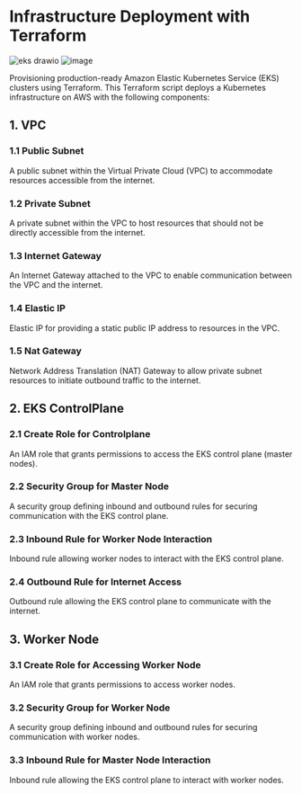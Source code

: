 # Infrastructure Deployment with Terraform
![eks drawio](https://github.com/coder9a/AWS_EKS_Cluster/assets/42884781/e505ae55-b8a2-490c-b5d1-09a0d0339856)
![image](https://github.com/coder9a/AWS_EKS_Cluster/assets/42884781/cdb30cf2-abb3-47fd-ba3c-b10e6ea90d6e)

Provisioning production-ready Amazon Elastic Kubernetes Service (EKS) clusters using Terraform.
This Terraform script deploys a Kubernetes infrastructure on AWS with the following components:

## 1. VPC

### 1.1 Public Subnet

A public subnet within the Virtual Private Cloud (VPC) to accommodate resources accessible from the internet.

### 1.2 Private Subnet

A private subnet within the VPC to host resources that should not be directly accessible from the internet.

### 1.3 Internet Gateway

An Internet Gateway attached to the VPC to enable communication between the VPC and the internet.

### 1.4 Elastic IP

Elastic IP for providing a static public IP address to resources in the VPC.

### 1.5 Nat Gateway

Network Address Translation (NAT) Gateway to allow private subnet resources to initiate outbound traffic to the internet.

## 2. EKS ControlPlane

### 2.1 Create Role for Controlplane

An IAM role that grants permissions to access the EKS control plane (master nodes).

### 2.2 Security Group for Master Node

A security group defining inbound and outbound rules for securing communication with the EKS control plane.

### 2.3 Inbound Rule for Worker Node Interaction

Inbound rule allowing worker nodes to interact with the EKS control plane.

### 2.4 Outbound Rule for Internet Access

Outbound rule allowing the EKS control plane to communicate with the internet.

## 3. Worker Node

### 3.1 Create Role for Accessing Worker Node

An IAM role that grants permissions to access worker nodes.

### 3.2 Security Group for Worker Node

A security group defining inbound and outbound rules for securing communication with worker nodes.

### 3.3 Inbound Rule for Master Node Interaction

Inbound rule allowing the EKS control plane to interact with worker nodes.

